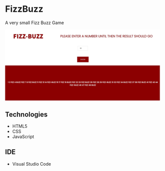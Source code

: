 # FizzBuzz
A very small Fizz Buzz Game

<img src="Game.jpg">

## Technologies
- HTML5
- CSS
- JavaScript

## IDE
- Visual Studio Code
